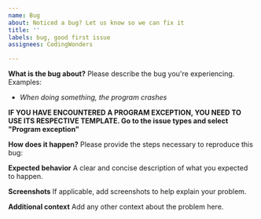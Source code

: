 ```yaml
---
name: Bug
about: Noticed a bug? Let us know so we can fix it
title: ''
labels: bug, good first issue
assignees: CodingWonders

---
```


**What is the bug about?**
Please describe the bug you're experiencing. Examples:

- *When doing something, the program crashes*

**IF YOU HAVE ENCOUNTERED A PROGRAM EXCEPTION, YOU NEED TO USE ITS RESPECTIVE TEMPLATE. Go to the issue types and select "Program exception"**

**How does it happen?**
Please provide the steps necessary to reproduce this bug:



**Expected behavior**
A clear and concise description of what you expected to happen.

**Screenshots**
If applicable, add screenshots to help explain your problem.



**Additional context**
Add any other context about the problem here.